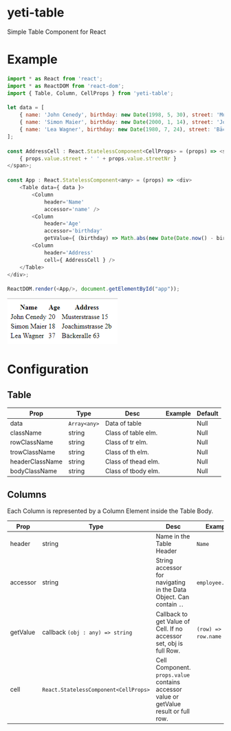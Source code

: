 # yeti-table
Simple Table Component for React

# Example
```javascript
import * as React from 'react';
import * as ReactDOM from 'react-dom';
import { Table, Column, CellProps } from 'yeti-table';

let data = [
    { name: 'John Cenedy', birthday: new Date(1998, 5, 30), street: 'Musterstrasse', streetNr: 15 },
    { name: 'Simon Maier', birthday: new Date(2000, 1, 14), street: 'Joachimstrasse', streetNr: '2b' },
    { name: 'Lea Wagner', birthday: new Date(1980, 7, 24), street: 'Bäckeralle', streetNr: 63 },
];

const AddressCell : React.StatelessComponent<CellProps> = (props) => <span>
    { props.value.street + ' ' + props.value.streetNr }
</span>;

const App : React.StatelessComponent<any> = (props) => <div>
    <Table data={ data }>
        <Column 
            header='Name'
            accessor='name' />
        <Column 
            header='Age'
            accessor='birthday'
            getValue={ (birthday) => Math.abs(new Date(Date.now() - birthday.getTime()).getUTCFullYear() - 1970).toString() } />
        <Column 
            header='Address'
            cell={ AddressCell } />
    </Table>
</div>;

ReactDOM.render(<App/>, document.getElementById("app"));
```
![Example Table](https://github.com/chitter99/yeti-table/blob/master/media/example-1.png?raw=true)

# Configuration

## Table
Prop | Type | Desc | Example | Default
--- | --- | --- | --- | ---
data | `Array<any>` | Data of table | | Null
className | string | Class of table elm. | | Null
rowClassName | string | Class of tr elm. | | Null
trowClassName | string | Class of th elm. | | Null
headerClassName | string | Class of thead elm. | | Null
bodyClassName | string | Class of tbody elm. | | Null

## Columns
Each Column is represented by a Column Element inside the Table Body.

Prop | Type | Desc | Example | Default
--- | --- | --- | --- | ---
header | string | Name in the Table Header | `Name` | Required
accessor | string | String accessor for navigating in the Data Object. Can contain `.`. | `employee.email` | Null
getValue | callback `(obj : any) => string` | Callback to get Value of Cell. If no accessor set, obj is full Row. | `(row) => row.name` | Null
cell | `React.StatelessComponent<CellProps>` | Cell Component. `props.value` contains accessor value or getValue result or full row. | | Null
